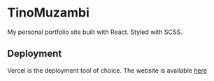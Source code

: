 # TinoMuzambi

My personal portfolio site built with React. Styled with SCSS.

## Deployment

Vercel is the deployment tool of choice. The website is available [here](https://tinomuzambi.com)
